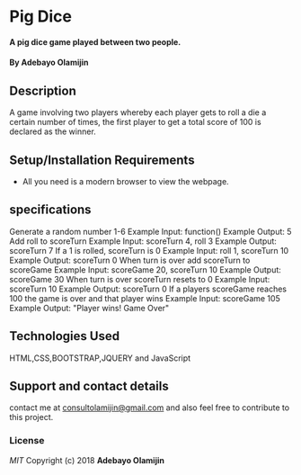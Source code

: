 # Pig Dice
#### A pig dice game played between two people.

#### By **Adebayo Olamijin**
## Description
A game involving two players whereby each player gets to roll a die a certain number of times,
the first player to get a total score of 100 is declared as the winner.
## Setup/Installation Requirements
* All you need is a modern browser to view the webpage.

## specifications
Generate a random number 1-6
Example Input: function()
Example Output: 5
Add roll to scoreTurn
Example Input: scoreTurn 4, roll 3
Example Output: scoreTurn 7
If a 1 is rolled, scoreTurn is 0
Example Input: roll 1, scoreTurn 10
Example Output: scoreTurn 0
When turn is over add scoreTurn to scoreGame
Example Input: scoreGame 20, scoreTurn 10
Example Output: scoreGame 30
When turn is over scoreTurn resets to 0
Example Input: scoreTurn 10
Example Output: scoreTurn 0
If a players scoreGame reaches 100 the game is over and that player wins
Example Input: scoreGame 105
Example Output: "Player wins! Game Over"

## Technologies Used
HTML,CSS,BOOTSTRAP,JQUERY and JavaScript
## Support and contact details
contact me at consultolamijin@gmail.com and also feel free to contribute to this project.
### License
*MIT*
Copyright (c) 2018 **Adebayo Olamijin**
